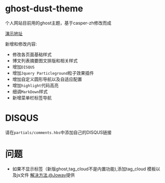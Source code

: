 # ghost-dust-theme

个人网站目前用的ghost主题，基于casper-zh修改而成

[演示地址](http://breezedust.com)

新增和修改内容:

+ 修改各页面基础样式
+ 博文列表摘要图文排版和相关样式
+ 增加`DISQUS`
+ 增加`Jquery Particleground`粒子效果插件
+ 增加自定义圆形导航以及自适应配置
+ 增加`highlight`代码高亮
+ 细调`MarkDown`样式
+ 新增菜单栏标签导航
# DISQUS
请在`partials/comments.hbs`中添加自己的DISQUS链接
# 问题

+ 如果不显示标签（新版ghost,tag_cloud不是内置功能),添加tag_cloud 模板以及js文件  [解决方法](http://liuwanlin.info/ghostbo-ke-sheng-ji-0-5-10/),[@Joway](https://github.com/joway)提供




